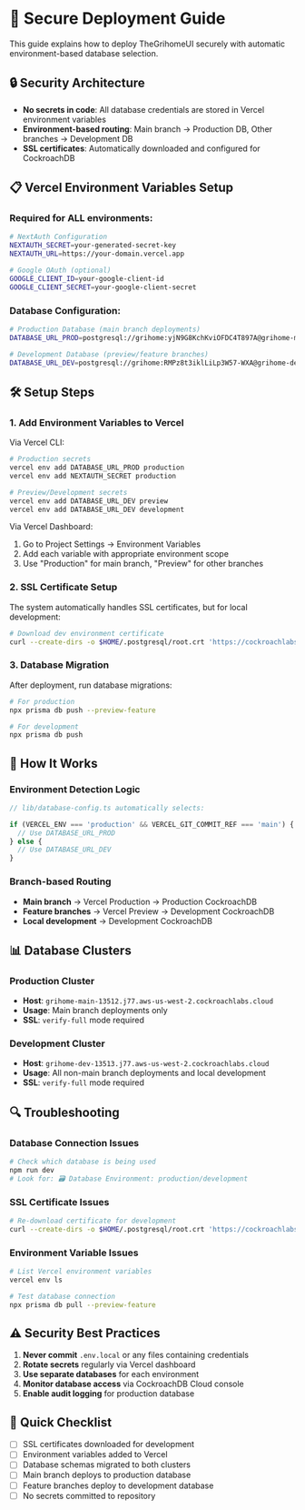# 🚀 Secure Deployment Guide

This guide explains how to deploy TheGrihomeUI securely with automatic environment-based database selection.

## 🔒 Security Architecture

- **No secrets in code**: All database credentials are stored in Vercel environment variables
- **Environment-based routing**: Main branch → Production DB, Other branches → Development DB
- **SSL certificates**: Automatically downloaded and configured for CockroachDB

## 📋 Vercel Environment Variables Setup

### Required for ALL environments:

```bash
# NextAuth Configuration
NEXTAUTH_SECRET=your-generated-secret-key
NEXTAUTH_URL=https://your-domain.vercel.app

# Google OAuth (optional)
GOOGLE_CLIENT_ID=your-google-client-id
GOOGLE_CLIENT_SECRET=your-google-client-secret
```

### Database Configuration:

```bash
# Production Database (main branch deployments)
DATABASE_URL_PROD=postgresql://grihome:yjN9G8KchKviOFDC4T897A@grihome-main-13512.j77.aws-us-west-2.cockroachlabs.cloud:26257/defaultdb?sslmode=verify-full

# Development Database (preview/feature branches)
DATABASE_URL_DEV=postgresql://grihome:RMPz8t3iklLiLp3W57-WXA@grihome-dev-13513.j77.aws-us-west-2.cockroachlabs.cloud:26257/defaultdb?sslmode=verify-full
```

## 🛠 Setup Steps

### 1. Add Environment Variables to Vercel

Via Vercel CLI:

```bash
# Production secrets
vercel env add DATABASE_URL_PROD production
vercel env add NEXTAUTH_SECRET production

# Preview/Development secrets
vercel env add DATABASE_URL_DEV preview
vercel env add DATABASE_URL_DEV development
```

Via Vercel Dashboard:

1. Go to Project Settings → Environment Variables
2. Add each variable with appropriate environment scope
3. Use "Production" for main branch, "Preview" for other branches

### 2. SSL Certificate Setup

The system automatically handles SSL certificates, but for local development:

```bash
# Download dev environment certificate
curl --create-dirs -o $HOME/.postgresql/root.crt 'https://cockroachlabs.cloud/clusters/67af60ef-fa9e-4e81-8e1c-544336573e5e/cert'
```

### 3. Database Migration

After deployment, run database migrations:

```bash
# For production
npx prisma db push --preview-feature

# For development
npx prisma db push
```

## 🔄 How It Works

### Environment Detection Logic

```typescript
// lib/database-config.ts automatically selects:

if (VERCEL_ENV === 'production' && VERCEL_GIT_COMMIT_REF === 'main') {
  // Use DATABASE_URL_PROD
} else {
  // Use DATABASE_URL_DEV
}
```

### Branch-based Routing

- **Main branch** → Vercel Production → Production CockroachDB
- **Feature branches** → Vercel Preview → Development CockroachDB
- **Local development** → Development CockroachDB

## 📊 Database Clusters

### Production Cluster

- **Host**: `grihome-main-13512.j77.aws-us-west-2.cockroachlabs.cloud`
- **Usage**: Main branch deployments only
- **SSL**: `verify-full` mode required

### Development Cluster

- **Host**: `grihome-dev-13513.j77.aws-us-west-2.cockroachlabs.cloud`
- **Usage**: All non-main branch deployments and local development
- **SSL**: `verify-full` mode required

## 🔍 Troubleshooting

### Database Connection Issues

```bash
# Check which database is being used
npm run dev
# Look for: 🗃️ Database Environment: production/development
```

### SSL Certificate Issues

```bash
# Re-download certificate for development
curl --create-dirs -o $HOME/.postgresql/root.crt 'https://cockroachlabs.cloud/clusters/67af60ef-fa9e-4e81-8e1c-544336573e5e/cert'
```

### Environment Variable Issues

```bash
# List Vercel environment variables
vercel env ls

# Test database connection
npx prisma db pull --preview-feature
```

## ⚠️ Security Best Practices

1. **Never commit** `.env.local` or any files containing credentials
2. **Rotate secrets** regularly via Vercel dashboard
3. **Use separate databases** for each environment
4. **Monitor database access** via CockroachDB Cloud console
5. **Enable audit logging** for production database

## 🎯 Quick Checklist

- [ ] SSL certificates downloaded for development
- [ ] Environment variables added to Vercel
- [ ] Database schemas migrated to both clusters
- [ ] Main branch deploys to production database
- [ ] Feature branches deploy to development database
- [ ] No secrets committed to repository
